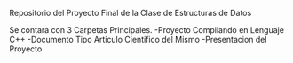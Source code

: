 Repositorio del Proyecto Final de la Clase de Estructuras de Datos

Se contara con 3 Carpetas Principales.
    -Proyecto Compilando en Lenguaje C++
    -Documento Tipo Articulo Cientifico del Mismo
    -Presentacion del Proyecto
